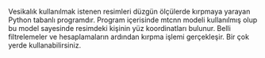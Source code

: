 Vesikalık kullanılmak istenen resimleri düzgün ölçülerde kırpmaya yarayan Python tabanlı programdır. 
Program içerisinde mtcnn modeli kullanılmış olup bu model sayesinde resimdeki kişinin yüz koordinatları bulunur.
Belli filtrelemeler ve hesaplamaların ardından kırpma işlemi gerçekleşir. 
Bir çok yerde kullanabilirsiniz. 

